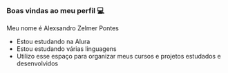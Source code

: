 ### Boas vindas ao meu perfil 💻
Meu nome é Alexsandro Zelmer Pontes

- Estou estudando na Alura
- Estou estudando várias linguagens
- Utilizo esse espaço para organizar meus cursos e projetos estudados e desenvolvidos

